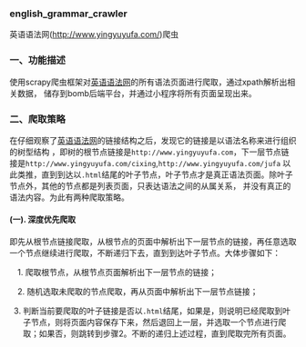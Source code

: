 ### english_grammar_crawler
英语语法网(http://www.yingyuyufa.com/)爬虫

### 一、功能描述

使用scrapy爬虫框架对[英语语法网](http://www.yingyuyufa.com/)的所有语法页面进行爬取，通过xpath解析出相关数据，
储存到bomb后端平台，并通过小程序将所有页面呈现出来。


### 二、爬取策略

在仔细观察了[英语语法网](http://www.yingyuyufa.com/)的链接结构之后，发现它的链接是以语法名称来进行组织的树型结构
，即树的根节点链接是`http://www.yingyuyufa.com`，下一层节点链接是`http://www.yingyuyufa.com/cixing`,`http://www.yingyuyufa.com/jufa`
以此类推，直到到达以`.html`结尾的叶子节点，叶子节点才是真正语法页面。除叶子节点外，其他的节点都是列表页面，只表达语法之间的从属关系，
并没有真正的语法内容。为此有两种爬取策略。

#### **(一). 深度优先爬取**
即先从根节点链接爬取，从根节点的页面中解析出下一层节点的链接，再任意选取一个节点继续进行爬取，不断递归下去，直到到达叶子节点。大体步骤如下：


　1. 爬取根节点，从根节点页面解析出下一层节点的链接；


　2. 随机选取未爬取的节点爬取，再从页面中解析出下一层节点链接；


  3. 判断当前要爬取的叶子链接是否以`.html`结尾，如果是，则说明已经爬取到叶子节点，则将页面内容保存下来，然后退回上一层，并选取一个节点进行爬取；如果否，则跳转到步骤2。不断的递归上述过程，直到爬取完所有页面。
　　
